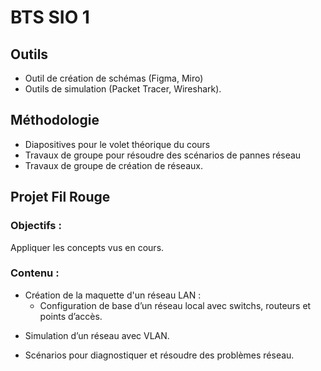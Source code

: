 # BTS SIO 1

## Outils

- Outil de création de schémas (Figma, Miro)
- Outils de simulation (Packet Tracer, Wireshark).

## Méthodologie 

- Diapositives pour le volet théorique du cours
- Travaux de groupe pour résoudre des scénarios de pannes réseau 
- Travaux de groupe de création de réseaux.

## Projet Fil Rouge

### Objectifs : 

Appliquer les concepts vus en cours.

### Contenu :

* Création de la maquette d'un réseau LAN : 
  - Configuration de base d’un réseau local avec switchs, routeurs et points d’accès.

 - Simulation d’un réseau avec VLAN.

* Scénarios pour diagnostiquer et résoudre des problèmes réseau.

